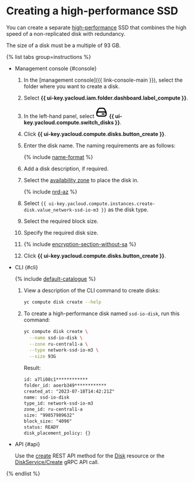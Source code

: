 # Creating a high-performance SSD

You can create a separate [high-performance](../../concepts/disk.md#nr-disks) SSD that combines the high speed of a non-replicated disk with redundancy.

The size of a disk must be a multiple of 93 GB.

{% list tabs group=instructions %}

- Management console {#console}

   1. In the [management console]({{ link-console-main }}), select the folder where you want to create a disk.
   1. Select **{{ ui-key.yacloud.iam.folder.dashboard.label_compute }}**.
   1. In the left-hand panel, select ![image](../../../_assets/console-icons/hard-drive.svg) **{{ ui-key.yacloud.compute.switch_disks }}**.
   1. Click **{{ ui-key.yacloud.compute.disks.button_create }}**.
   1. Enter the disk name. The naming requirements are as follows:

      {% include [name-format](../../../_includes/name-format.md) %}

   1. Add a disk description, if required.
   1. Select the [availability zone](../../../overview/concepts/geo-scope.md) to place the disk in.

      
      {% include [nrd-az](../../../_includes/compute/nrd-az.md) %}


   1. Select `{{ ui-key.yacloud.compute.instances.create-disk.value_network-ssd-io-m3 }}` as the disk type.
   1. Select the required block size.
   1. Specify the required disk size.

   
   1. {% include [encryption-section-without-sa](../../../_includes/compute/encryption-section-without-sa.md) %}


   1. Click **{{ ui-key.yacloud.compute.disks.button_create }}**.

- CLI {#cli}

   {% include [default-catalogue](../../../_includes/default-catalogue.md) %}

   1. View a description of the CLI command to create disks:

      ```bash
      yc compute disk create --help
      ```

   1. To create a high-performance disk named `ssd-io-disk`, run this command:

      ```bash
      yc compute disk create \
        --name ssd-io-disk \
        --zone ru-central1-a \
        --type network-ssd-io-m3 \
        --size 93G
      ```

      Result:

      ```text
      id: a7li08c1************
      folder_id: aoerb349************
      created_at: "2023-07-18T14:42:21Z"
      name: ssd-io-disk
      type_id: network-ssd-io-m3
      zone_id: ru-central1-a
      size: "99857989632"
      block_size: "4096"
      status: READY
      disk_placement_policy: {}
      ```

- API {#api}

   Use the [create](../../api-ref/Disk/create.md) REST API method for the [Disk](../../api-ref/Disk/index.md) resource or the [DiskService/Create](../../api-ref/grpc/disk_service.md#Create) gRPC API call.

{% endlist %}